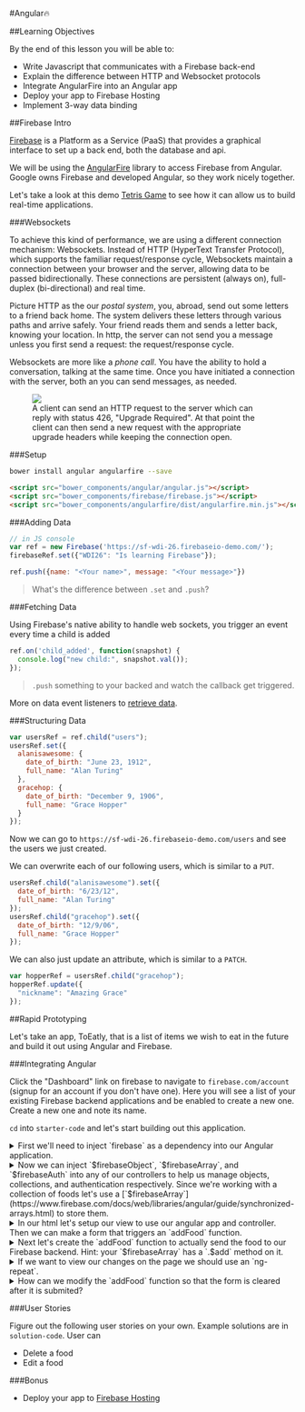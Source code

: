 #Angular🔥

##Learning Objectives

By the end of this lesson you will be able to:

* Write Javascript that communicates with a Firebase back-end
* Explain the difference between HTTP and Websocket protocols
* Integrate AngularFire into an Angular app
* Deploy your app to Firebase Hosting
* Implement 3-way data binding


##Firebase Intro

[Firebase](https://www.firebase.com/) is a Platform as a Service (PaaS) that provides a graphical interface to set up a back end, both the database and api.

We will be using the [AngularFire](https://www.firebase.com/docs/web/libraries/angular/guide/intro-to-angularfire.html) library to access Firebase from Angular. Google owns Firebase and developed Angular, so they work nicely together.

Let's take a look at this demo [Tetris Game](https://www.firebase.com/tutorial/#session/gf3bu09wvlf) to see how it can allow us to build real-time applications.

###Websockets

To achieve this kind of performance, we are using a different connection mechanism: Websockets. Instead of HTTP (HyperText Transfer Protocol), which supports the familiar request/response cycle, Websockets maintain a connection between your browser and the server, allowing data to be passed bidirectionally. These connections are persistent (always on), full-duplex (bi-directional) and real time.

Picture HTTP as the our *postal system*, you, abroad, send out some letters to a friend back home. The system delivers these letters through various paths and arrive safely. Your friend reads them and sends a letter back, knowing your location. In http, the server can not send you a message unless you first send a request: the request/response cycle.

Websockets are more like a *phone call*. You have the ability to hold a conversation, talking at the same time. Once you have initiated a connection with the server, both an you can send messages, as needed.

<figure>
    <img src="https://camo.githubusercontent.com/c0e4e20b1756769aa20540351c69b1757d1c9cb1/687474703a2f2f7777772e7075626e75622e636f6d2f626c6f672f77702d636f6e74656e742f75706c6f6164732f323031342f30392f576562536f636b6574732d4469616772616d2e706e67">
    <figcaption>A client can send an HTTP request to the server which can reply with status 426, "Upgrade Required". At that point the client can then send a new request with the appropriate upgrade headers while keeping the connection open.</figcaption>
</figure>

###Setup

```bash
bower install angular angularfire --save
```

```html
<script src="bower_components/angular/angular.js"></script>
<script src="bower_components/firebase/firebase.js"></script>
<script src="bower_components/angularfire/dist/angularfire.min.js"></script>
```

###Adding Data

```js
// in JS console
var ref = new Firebase('https://sf-wdi-26.firebaseio-demo.com/');
firebaseRef.set({"WDI26": "Is learning Firebase"});
```

```js
ref.push({name: "<Your name>", message: "<Your message>"})
```

>What's the difference between `.set` and `.push`?

###Fetching Data

Using Firebase's native ability to handle web sockets, you trigger an event every time a child is added

```js
ref.on('child_added', function(snapshot) {
  console.log("new child:", snapshot.val());
});
```

>`.push` something to your backed and watch the callback get triggered.

More on data event listeners to [retrieve data](https://www.firebase.com/docs/web/guide/retrieving-data.html).

###Structuring Data

```js
var usersRef = ref.child("users");
usersRef.set({
  alanisawesome: {
    date_of_birth: "June 23, 1912",
    full_name: "Alan Turing"
  },
  gracehop: {
    date_of_birth: "December 9, 1906",
    full_name: "Grace Hopper"
  }
});
```

Now we can go to `https://sf-wdi-26.firebaseio-demo.com/users` and see the users we just created.

We can overwrite each of our following users, which is similar to a `PUT`.

```js
usersRef.child("alanisawesome").set({
  date_of_birth: "6/23/12",
  full_name: "Alan Turing"
});
usersRef.child("gracehop").set({
  date_of_birth: "12/9/06",
  full_name: "Grace Hopper"
});
```
We can also just update an attribute, which is similar to a `PATCH`.

```js
var hopperRef = usersRef.child("gracehop");
hopperRef.update({
  "nickname": "Amazing Grace"
});
```

##Rapid Prototyping

Let's take an app, ToEatly, that is a list of items we wish to eat in the future and build it out using Angular and Firebase.

###Integrating Angular

Click the "Dashboard" link on firebase to navigate to `firebase.com/account` (signup for an account if you don't have one). Here you will see a list of your existing Firebase backend applications and be enabled to create a new one. Create a new one and note its name.

`cd` into `starter-code` and let's start building out this application.

<details>
<summary>First we'll need to inject `firebase` as a dependency into our Angular application.</summary>

```js
var app = angular.module("ToEatly", ["firebase"]);
```
</details>

<details>
<summary>Now we can inject `$firebaseObject`, `$firebaseArray`, and `$firebaseAuth` into any of our controllers to help us manage objects, collections, and authentication respectively. Since we're working with a collection of foods let's use a [`$firebaseArray`](https://www.firebase.com/docs/web/libraries/angular/guide/synchronized-arrays.html) to store them.
</summary>

```js
app.controller("FoodCtrl", function($scope, $firebaseArray) {
  // change to your application URL
  var ref = new Firebase("https://sf-wdi-26.firebaseio.com/foods");
  // create a synchronized array to store a collection
  $scope.foods = $firebaseArray(ref);
});
```
</details>

<details>
<summary>In our html let's setup our view to use our angular app and controller. Then we can make a form that triggers an `addFood` function.</summary>

```html
<form ng-submit="addFood()">
    <input placeholder="name" ng-model="food.name">
    <input yuminess="yuminess" ng-model="food.yuminess">
    <button type="submit">Eat me!</button>
</form>
```
</details>

<details>
<summary>Next let's create the `addFood` function to actually send the food to our Firebase backend. Hint: your `$firebaseArray` has a `.$add` method on it.</summary>

```js
  $scope.addFood = function() {
    $scope.foods.$add({
      name: $scope.food.name,
      yumminess: $scope.food.yumminess
    });
  };
```
</details>

<details>
<summary>If we want to view our changes on the page we should use an `ng-repeat`.</summary>

```html
<div class="food" ng-repeat="food in foods">
    <b>Name:</b> {{food.name}} | <b>Yumminess:</b> {{food.yumminess}}
</div>
```
</details>

<details>
<summary>How can we modify the `addFood` function so that the form is cleared after it is submited?</summary>

```js
  $scope.addFood = function() {
    $scope.foods.$add({
      name: $scope.food.name,
      yumminess: $scope.food.yumminess
    });
    // clears form
    $scope.food = {};
  };
```
</details>

###User Stories

Figure out the following user stories on your own. Example solutions are in `solution-code`. User can

* Delete a food
* Edit a food

###Bonus

* Deploy your app to [Firebase Hosting](https://www.firebase.com/docs/hosting/guide/deploying.html)

